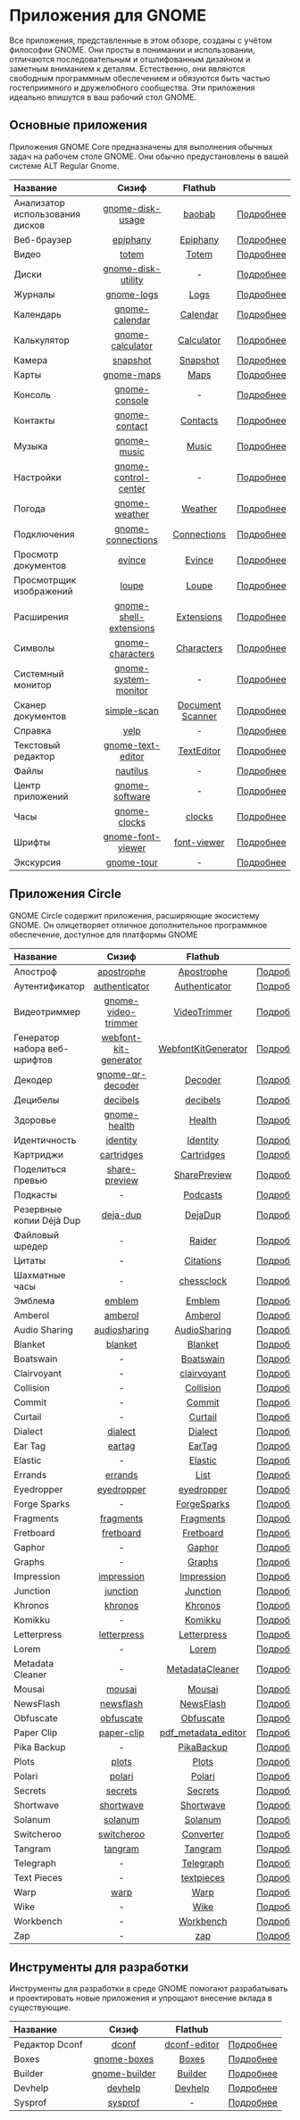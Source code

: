 # Приложения для GNOME

Все приложения, представленные в этом обзоре, созданы с учётом философии GNOME. Они просты в понимании и использовании, отличаются последовательным и отшлифованным дизайном и заметным вниманием к деталям. Естественно, они являются свободным программным обеспечением и обязуются быть частью гостеприимного и дружелюбного сообщества. Эти приложения идеально впишутся в ваш рабочий стол GNOME.

## Основные приложения

Приложения GNOME Core предназначены для выполнения обычных задач на рабочем столе GNOME. Они обычно предустановлены в вашей системе ALT Regular Gnome.

|            Название                |      Сизиф    |    Flathub ||
|:-----------------------------------|:-------------:|:--------------:|:--------------:|
|Анализатор использования дисков     |[gnome-disk-usage](https://packages.altlinux.org/ru/sisyphus/srpms/gnome-disk-usage/)  |[baobab](https://flathub.org/apps/org.gnome.baobab) |[Подробнее](https://apps.gnome.org/ru/Baobab/) |
|Веб-браузер                         |[epiphany](https://packages.altlinux.org/ru/sisyphus/srpms/epiphany/)|[Epiphany](https://flathub.org/apps/org.gnome.Epiphany)|[Подробнее](https://apps.gnome.org/ru/Epiphany/)|
|Видео                               |[totem](https://packages.altlinux.org/ru/sisyphus/srpms/totem/)|[Totem](https://flathub.org/apps/org.gnome.Totem)|[Подробнее](https://apps.gnome.org/ru/Totem/)|
|Диски                               |[gnome-disk-utility](https://packages.altlinux.org/ru/sisyphus/srpms/gnome-disk-utility/)|-|[Подробнее](https://apps.gnome.org/ru/DiskUtility/)|
|Журналы                             |[gnome-logs](https://packages.altlinux.org/ru/sisyphus/srpms/gnome-logs/)|[Logs](https://flathub.org/apps/org.gnome.Logs)|[Подробнее](https://apps.gnome.org/ru/Logs/)|
|Календарь                           |[gnome-calendar](https://packages.altlinux.org/ru/sisyphus/srpms/gnome-calendar/)|[Calendar](https://flathub.org/apps/org.gnome.Calendar)|[Подробнее](https://apps.gnome.org/ru/Calendar/)|
|Калькулятор                         |[gnome-calculator](https://packages.altlinux.org/ru/sisyphus/srpms/gnome-calculator/)|[Calculator](https://flathub.org/apps/org.gnome.Calculator)|[Подробнее](https://apps.gnome.org/ru/Calculator/)|
|Камера                              |[snapshot](https://packages.altlinux.org/ru/sisyphus/srpms/snapshot/)|[Snapshot](https://flathub.org/apps/org.gnome.Snapshot)|[Подробнее](https://apps.gnome.org/ru/Snapshot/)|
|Карты                               |[gnome-maps](https://packages.altlinux.org/ru/sisyphus/srpms/gnome-maps/)|[Maps](https://flathub.org/apps/org.gnome.Maps)|[Подробнее](https://apps.gnome.org/ru/Maps/)|
|Консоль                             |[gnome-console](https://packages.altlinux.org/ru/sisyphus/srpms/gnome-console/)|-|[Подробнее](https://apps.gnome.org/ru/Console/)|[Подробнее](https://apps.gnome.org/ru/Console/)|
|Контакты                            |[gnome-contact](https://packages.altlinux.org/ru/sisyphus/srpms/gnome-contacts/)|[Contacts](https://flathub.org/apps/org.gnome.Contacts)|[Подробнее](https://apps.gnome.org/ru/Contacts/)|[Подробнее](https://apps.gnome.org/ru/Contacts/)|
|Музыка                              |[gnome-music](https://packages.altlinux.org/ru/sisyphus/srpms/gnome-music/)|[Music](https://flathub.org/apps/org.gnome.Music)|[Подробнее](https://apps.gnome.org/ru/Music/)|
|Настройки                           |[gnome-control-center](https://packages.altlinux.org/ru/sisyphus/srpms/gnome-control-center/)|-|[Подробнее](https://apps.gnome.org/ru/Settings/)|
|Погода                              |[gnome-weather](https://packages.altlinux.org/ru/sisyphus/srpms/gnome-weather/)|[Weather](https://flathub.org/apps/org.gnome.Weather)|[Подробнее](https://apps.gnome.org/ru/Weather/)|
|Подключения                         |[gnome-connections](https://packages.altlinux.org/ru/sisyphus/srpms/gnome-connections/)|[Connections](https://flathub.org/apps/org.gnome.Connections)|[Подробнее](https://apps.gnome.org/ru/Connections/)|
|Просмотр документов                 |[evince](https://packages.altlinux.org/ru/sisyphus/srpms/evince/)|[Evince](https://flathub.org/apps/org.gnome.Evince)|[Подробнее](https://apps.gnome.org/ru/Evince/)|
|Просмотрщик изображений             |[loupe](https://packages.altlinux.org/ru/sisyphus/srpms/loupe/)|[Loupe](https://flathub.org/apps/org.gnome.Loupe)|[Подробнее](https://apps.gnome.org/ru/Loupe/)|
|Расширения                          |[gnome-shell-extensions](https://packages.altlinux.org/ru/sisyphus/srpms/gnome-shell-extensions/)|[Extensions](https://flathub.org/apps/org.gnome.Extensions)|[Подробнее](https://apps.gnome.org/ru/Extensions/)|
|Символы                             |[gnome-characters](https://packages.altlinux.org/ru/sisyphus/srpms/gnome-characters/)|[Characters](https://apps.gnome.org/ru/Characters/)|[Подробнее](https://apps.gnome.org/ru/Characters/)|
|Системный монитор                   |[gnome-system-monitor](https://packages.altlinux.org/ru/sisyphus/srpms/gnome-system-monitor/)|-|[Подробнее](https://apps.gnome.org/ru/GnomeSystemMonitor/)|
|Сканер документов                   |[simple-scan](https://packages.altlinux.org/ru/sisyphus/srpms/simple-scan/)|[Document Scanner](https://flathub.org/apps/org.gnome.SimpleScan)|[Подробнее](https://apps.gnome.org/ru/SimpleScan/)|[Подробнее](https://apps.gnome.org/ru/SimpleScan/)|
|Справка                             |[yelp](https://packages.altlinux.org/ru/sisyphus/srpms/yelp/)|-|[Подробнее](https://apps.gnome.org/ru/Yelp/)|
|Текстовый редактор                  |[gnome-text-editor](https://packages.altlinux.org/ru/sisyphus/srpms/gnome-text-editor/)|[TextEditor](https://flathub.org/apps/org.gnome.TextEditor)|[Подробнее](https://apps.gnome.org/ru/TextEditor/)|
|Файлы                               |[nautilus](https://packages.altlinux.org/ru/sisyphus/srpms/nautilus/)|-|[Подробнее](https://apps.gnome.org/ru/Nautilus/)|
|Центр приложений                    |[gnome-software](https://packages.altlinux.org/ru/sisyphus/srpms/gnome-software/)|-|[Подробнее](https://apps.gnome.org/ru/Software/)|[Подробнее](https://apps.gnome.org/ru/Software/)|
|Часы                                |[gnome-clocks](https://packages.altlinux.org/ru/sisyphus/srpms/gnome-clocks/)|[clocks](https://flathub.org/apps/org.gnome.clocks)|[Подробнее](https://apps.gnome.org/ru/Clocks/)|
|Шрифты                              |[gnome-font-viewer](https://packages.altlinux.org/ru/sisyphus/srpms/gnome-font-viewer/)|[font-viewer](https://flathub.org/apps/org.gnome.font-viewer)|[Подробнее](https://apps.gnome.org/ru/FontViewer/)|
|Экскурсия                           |[gnome-tour](https://packages.altlinux.org/ru/sisyphus/srpms/gnome-tour/)|-|[Подробнее](https://apps.gnome.org/ru/Tour/)|
## Приложения Circle
GNOME Circle содержит приложения, расширяющие экосистему GNOME. Он олицетворяет отличное дополнительное программное обеспечение, доступное для платформы GNOME

|            Название                |      Сизиф    |    Flathub ||
|:-----------------------------------|:-------------:|:--------------:|:--------------:|
|Апостроф                            |[apostrophe](https://packages.altlinux.org/ru/sisyphus/srpms/apostrophe/)|[Apostrophe](https://flathub.org/apps/org.gnome.gitlab.somas.Apostrophe)|[Подробнее](https://apps.gnome.org/ru/Apostrophe/)|
|Аутентификатор                      |[authenticator](https://packages.altlinux.org/ru/sisyphus/srpms/authenticator/)|[Authenticator](https://flathub.org/apps/com.belmoussaoui.Authenticator)|[Подробнее](https://apps.gnome.org/ru/Authenticator/)|
|Видеотриммер                        |[gnome-video-trimmer](https://packages.altlinux.org/ru/sisyphus/srpms/gnome-video-trimmer/)|[VideoTrimmer](https://flathub.org/apps/org.gnome.gitlab.YaLTeR.VideoTrimmer)|[Подробнее](https://apps.gnome.org/ru/VideoTrimmer/)|
|Генератор набора веб-шрифтов        |[webfont-kit-generator](https://packages.altlinux.org/ru/sisyphus/srpms/webfont-kit-generator/)|[WebfontKitGenerator](https://flathub.org/apps/com.rafaelmardojai.WebfontKitGenerator)|[Подробнее](https://apps.gnome.org/ru/WebfontKitGenerator/)|
|Декодер                             |[gnome-qr-decoder](https://packages.altlinux.org/ru/sisyphus/srpms/gnome-qr-decoder/)|[Decoder](https://flathub.org/apps/com.belmoussaoui.Decoder)|[Подробнее](https://packages.altlinux.org/ru/sisyphus/srpms/gnome-qr-decoder/)|
|Децибелы                            |[decibels](https://packages.altlinux.org/ru/sisyphus/srpms/decibels/)|[decibels](https://flathub.org/apps/com.vixalien.decibels)|[Подробнее](https://apps.gnome.org/ru/Decibels/)|
|Здоровье                            |[gnome-health](https://packages.altlinux.org/ru/sisyphus/srpms/gnome-health/)|[Health](https://flathub.org/apps/dev.Cogitri.Health)|[Подробнее](https://apps.gnome.org/ru/Health/)|
|Идентичность                        |[identity](https://packages.altlinux.org/ru/sisyphus/srpms/identity/)|[Identity](https://flathub.org/apps/org.gnome.gitlab.YaLTeR.Identity)|[Подробнее](https://apps.gnome.org/ru/Identity/)|
|Картриджи                           |[cartridges](https://packages.altlinux.org/ru/sisyphus/srpms/cartridges/)|[Cartridges](https://flathub.org/apps/hu.kramo.Cartridges)|[Подробнее](https://apps.gnome.org/ru/Cartridges/)|
|Поделиться превью                   |[share-preview](https://packages.altlinux.org/ru/sisyphus/srpms/share-preview/)|[SharePreview](https://flathub.org/apps/com.rafaelmardojai.SharePreview)|[Подробнее](https://apps.gnome.org/ru/SharePreview/)|
|Подкасты                            |-|[Podcasts](https://flathub.org/apps/org.gnome.Podcasts)|[Подробнее](https://apps.gnome.org/ru/Podcasts/)|
|Резервные копии Déjà Dup            |[deja-dup](https://packages.altlinux.org/ru/sisyphus/srpms/deja-dup/)|[DejaDup](https://flathub.org/apps/org.gnome.DejaDup)|[Подробнее](https://apps.gnome.org/ru/DejaDup/)|
|Файловый шредер                     |-|[Raider](https://flathub.org/apps/com.github.ADBeveridge.Raider)|[Подробнее](https://apps.gnome.org/ru/Raider/)|
|Цитаты                              |-|[Citations](https://flathub.org/apps/org.gnome.World.Citations)|[Подробнее](https://apps.gnome.org/ru/Citations/)|
|Шахматные часы                      |-|[chessclock](https://flathub.org/apps/com.clarahobbs.chessclock)|[Подробнее](https://apps.gnome.org/ru/Chessclock/)|
|Эмблема                             |[emblem](https://packages.altlinux.org/ru/sisyphus/srpms/emblem/)|[Emblem](https://flathub.org/apps/org.gnome.design.Emblem)|[Подробнее](https://apps.gnome.org/ru/Emblem/)|
|Amberol                             |[amberol](https://packages.altlinux.org/ru/sisyphus/srpms/amberol/)|[Amberol](https://flathub.org/apps/io.bassi.Amberol)|[Подробнее](https://apps.gnome.org/ru/Amberol/)|
|Audio Sharing                       |[audiosharing](https://packages.altlinux.org/ru/sisyphus/srpms/audiosharing/)|[AudioSharing](https://flathub.org/apps/de.haeckerfelix.AudioSharing)|[Подробнее](https://flathub.org/apps/de.haeckerfelix.AudioSharing)|[Подробнее](https://apps.gnome.org/ru/AudioSharing/)
|Blanket                             |[blanket](https://packages.altlinux.org/ru/sisyphus/srpms/blanket/)|[Blanket](https://flathub.org/apps/com.rafaelmardojai.Blanket)|[Подробнее](https://apps.gnome.org/ru/Blanket/)|
|Boatswain                           |-|[Boatswain](https://flathub.org/apps/com.feaneron.Boatswain)|[Подробнее](https://apps.gnome.org/ru/Boatswain/)|
|Clairvoyant                         |-|[clairvoyant](https://flathub.org/apps/com.github.cassidyjames.clairvoyant)|[Подробнее](https://flathub.org/apps/com.github.cassidyjames.clairvoyant)|
|Collision                           |-|[Collision](https://apps.gnome.org/ru/Collision/)|[Подробнее](https://apps.gnome.org/ru/Collision/)|
|Commit                              |-|[Commit](https://flathub.org/apps/re.sonny.Commit)|[Подробнее](https://apps.gnome.org/ru/Commit/)|
|Curtail                             |-|[Curtail](https://flathub.org/apps/com.github.huluti.Curtail)|[Подробнее](https://flathub.org/apps/com.github.huluti.Curtail)|
|Dialect                             |[dialect](https://packages.altlinux.org/ru/sisyphus/srpms/dialect/)|[Dialect](https://flathub.org/apps/app.drey.Dialect)|[Подробнее](https://apps.gnome.org/ru/Dialect/)|
|Ear Tag                             |[eartag](https://packages.altlinux.org/ru/sisyphus/srpms/eartag/)|[EarTag](https://flathub.org/apps/app.drey.EarTag)|[Подробнее](https://apps.gnome.org/ru/EarTag/)|
|Elastic                             |-|[Elastic](https://flathub.org/apps/app.drey.Elastic)|[Подробнее](https://apps.gnome.org/ru/Elastic/)|
|Errands                             |[errands](https://packages.altlinux.org/ru/sisyphus/srpms/errands/)|[List](https://flathub.org/apps/io.github.mrvladus.List)|[Подробнее](https://apps.gnome.org/ru/List/)|
|Eyedropper                          |[eyedropper](https://packages.altlinux.org/ru/sisyphus/srpms/eyedropper/)|[eyedropper](https://flathub.org/apps/com.github.finefindus.eyedropper)|[Подробнее]()|
|Forge Sparks                        |-|[ForgeSparks](https://flathub.org/apps/com.mardojai.ForgeSparks)|[Подробнее](https://apps.gnome.org/ru/ForgeSparks/)|
|Fragments                           |[fragments](https://apps.gnome.org/ru/Fragments/)|[Fragments](https://flathub.org/apps/de.haeckerfelix.Fragments)|[Подробнее](https://apps.gnome.org/ru/Fragments/)|
|Fretboard                           |[fretboard](https://packages.altlinux.org/ru/sisyphus/srpms/fretboard/)|[Fretboard](https://flathub.org/apps/dev.bragefuglseth.Fretboard)|[Подробнее](https://apps.gnome.org/ru/Fretboard/)|
|Gaphor                              |-|[Gaphor](https://flathub.org/apps/org.gaphor.Gaphor)|[Подробнее](https://apps.gnome.org/ru/Gaphor/)|
|Graphs                              |-|[Graphs](https://flathub.org/apps/se.sjoerd.Graphs)|[Подробнее](https://apps.gnome.org/ru/Graphs/)|
|Impression                          |[impression](https://packages.altlinux.org/ru/sisyphus/srpms/impression/)|[Impression](https://flathub.org/apps/io.gitlab.adhami3310.Impression)|[Подробнее](https://apps.gnome.org/ru/Impression/)|
|Junction                            |[junction](https://packages.altlinux.org/ru/sisyphus/srpms/junction/)|[Junction](https://flathub.org/apps/re.sonny.Junction)|[Подробнее](https://apps.gnome.org/ru/Junction/)|
|Khronos                             |[khronos](https://packages.altlinux.org/ru/sisyphus/srpms/khronos/)|[Khronos](https://flathub.org/apps/io.github.lainsce.Khronos)|[Подробнее](https://apps.gnome.org/ru/Khronos/)|
|Komikku                             |-|[Komikku](https://flathub.org/apps/info.febvre.Komikku)|[Подробнее](https://apps.gnome.org/ru/Komikku/)|
|Letterpress                         |[letterpress](https://packages.altlinux.org/ru/sisyphus/srpms/letterpress/)|[Letterpress](https://flathub.org/apps/io.gitlab.gregorni.Letterpress)|[Подробнее](https://apps.gnome.org/ru/Letterpress/)|
|Lorem                               |-|[Lorem](https://flathub.org/apps/org.gnome.design.Lorem)|[Подробнее](https://apps.gnome.org/ru/Lorem/)|
|Metadata Cleaner                    |-|[MetadataCleaner](https://flathub.org/apps/fr.romainvigier.MetadataCleaner)|[Подробнее](https://apps.gnome.org/ru/MetadataCleaner/)|
|Mousai                              |[mousai](https://packages.altlinux.org/ru/sisyphus/srpms/mousai/)|[Mousai](https://flathub.org/apps/io.github.seadve.Mousai)|[Подробнее](https://apps.gnome.org/ru/Mousai/)|
|NewsFlash                           |[newsflash](https://apps.gnome.org/ru/NewsFlash/)|[NewsFlash](https://flathub.org/apps/io.gitlab.news_flash.NewsFlash)|[Подробнее](https://apps.gnome.org/ru/NewsFlash/)|
|Obfuscate                           |[obfuscate](https://packages.altlinux.org/ru/sisyphus/srpms/obfuscate/)|[Obfuscate](https://flathub.org/apps/com.belmoussaoui.Obfuscate)|[Подробнее](https://apps.gnome.org/ru/Obfuscate/)|
|Paper Clip                          |[paper-clip](https://packages.altlinux.org/ru/sisyphus/srpms/paper-clip/)|[pdf_metadata_editor](https://flathub.org/apps/io.github.diegoivan.pdf_metadata_editor)|[Подробнее](https://apps.gnome.org/ru/PdfMetadataEditor/)|
|Pika Backup                         |-|[PikaBackup](https://flathub.org/apps/org.gnome.World.PikaBackup)|[Подробнее](https://apps.gnome.org/ru/PikaBackup/)|
|Plots                               |[plots](https://packages.altlinux.org/ru/sisyphus/srpms/plots/)|[Plots](https://flathub.org/apps/com.github.alexhuntley.Plots)|[Подробнее](https://apps.gnome.org/ru/Plots/)|
|Polari                              |[polari](https://packages.altlinux.org/ru/sisyphus/srpms/polari/)|[Polari](https://flathub.org/apps/org.gnome.Polari)|[Подробнее](https://apps.gnome.org/ru/Polari/)|
|Secrets                             |[secrets](https://packages.altlinux.org/ru/sisyphus/srpms/secrets/)|[Secrets](https://flathub.org/apps/org.gnome.World.Secrets)|[Подробнее](https://apps.gnome.org/ru/Secrets/)|
|Shortwave                           |[shortwave](https://packages.altlinux.org/ru/sisyphus/srpms/shortwave/)|[Shortwave](https://flathub.org/apps/de.haeckerfelix.Shortwave)|[Подробнее](https://apps.gnome.org/ru/Shortwave/)|
|Solanum                             |[solanum](https://packages.altlinux.org/ru/sisyphus/srpms/solanum/)|[Solanum](https://flathub.org/apps/org.gnome.Solanum)|[Подробнее](https://apps.gnome.org/ru/Solanum/)|
|Switcheroo                          |[switcheroo](https://packages.altlinux.org/ru/sisyphus/srpms/switcheroo/)|[Converter](https://flathub.org/apps/io.gitlab.adhami3310.Converter)|[Подробнее](https://apps.gnome.org/ru/Converter/)|
|Tangram                             |[tangram](https://packages.altlinux.org/ru/sisyphus/srpms/tangram/)|[Tangram](https://flathub.org/apps/re.sonny.Tangram)|[Подробнее](https://apps.gnome.org/ru/Tangram/)|
|Telegraph                           |-|[Telegraph](https://flathub.org/apps/io.github.fkinoshita.Telegraph)|[Подробнее](https://apps.gnome.org/ru/Telegraph/)|
|Text Pieces                         |-|[textpieces](https://flathub.org/apps/com.github.liferooter.textpieces)|[Подробнее](https://apps.gnome.org/ru/Textpieces/)|
|Warp                                |[warp](https://packages.altlinux.org/ru/sisyphus/srpms/warp/)|[Warp](https://flathub.org/apps/app.drey.Warp)|[Подробнее](https://apps.gnome.org/ru/Warp/)|
|Wike                                |-|[Wike](https://flathub.org/apps/com.github.hugolabe.Wike)|[Подробнее](https://apps.gnome.org/ru/Wike/)|
|Workbench                           |-|[Workbench](https://flathub.org/apps/re.sonny.Workbench)|[Подробнее](https://apps.gnome.org/ru/Workbench/)|
|Zap                                 |-|[zap](https://flathub.org/apps/fr.romainvigier.zap)|[Подробнее](https://apps.gnome.org/ru/Zap/)|

## Инструменты для разработки
Инструменты для разработки в среде GNOME помогают разрабатывать и проектировать новые приложения и упрощают внесение вклада в существующие.

|            Название                |      Сизиф    |    Flathub ||
|:-----------------------------------|:-------------:|:--------------:|:--------------:|
|Редактор Dconf                      |[dconf](https://packages.altlinux.org/ru/sisyphus/srpms/dconf/)|[dconf-editor](https://flathub.org/apps/ca.desrt.dconf-editor)|[Подробнее](https://apps.gnome.org/ru/DconfEditor/)|
|Boxes                               |[gnome-boxes](https://packages.altlinux.org/ru/sisyphus/srpms/gnome-boxes/)|[Boxes](https://flathub.org/apps/org.gnome.Boxes)|[Подробнее](https://apps.gnome.org/ru/Boxes/)|
|Builder                             |[gnome-builder](https://packages.altlinux.org/ru/sisyphus/srpms/gnome-builder/)|[Builder](https://flathub.org/apps/org.gnome.Builder)|[Подробнее](https://apps.gnome.org/ru/Builder/)|
|Devhelp                             |[devhelp](https://packages.altlinux.org/ru/sisyphus/srpms/devhelp/)|[Devhelp](https://flathub.org/apps/org.gnome.Devhelp)|[Подробнее](https://apps.gnome.org/ru/Devhelp/)|
|Sysprof                             |[sysprof](https://packages.altlinux.org/ru/sisyphus/srpms/sysprof/)|-|[Подробнее](https://apps.gnome.org/ru/Sysprof/)|